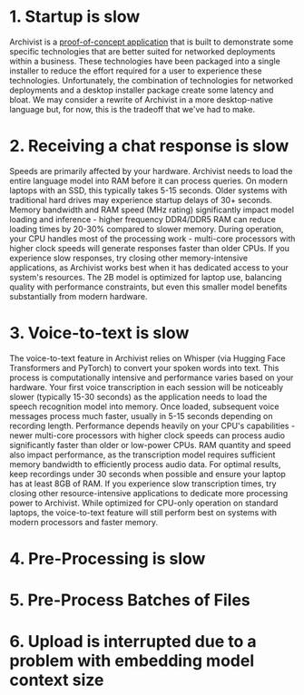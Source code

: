 # 1. Startup is slow

Archivist is a [proof-of-concept application](https://integralbi.ai/archivist-as-proof-of-concept/) that is built to demonstrate some specific technologies that are better suited for networked deployments within a business. These technologies have been packaged into a single installer to reduce the effort required for a user to experience these technologies. Unfortunately, the combination of technologies for networked deployments and a desktop installer package create some latency and bloat. We may consider a rewrite of Archivist in a more desktop-native language but, for now, this is the tradeoff that we've had to make.

# 2. Receiving a chat response is slow

Speeds are primarily affected by your hardware. Archivist needs to load the entire language model into RAM before it can process queries. On modern laptops with an SSD, this typically takes 5-15 seconds. Older systems with traditional hard drives may experience startup delays of 30+ seconds. Memory bandwidth and RAM speed (MHz rating) significantly impact model loading and inference - higher frequency DDR4/DDR5 RAM can reduce loading times by 20-30% compared to slower memory. During operation, your CPU handles most of the processing work - multi-core processors with higher clock speeds will generate responses faster than older CPUs. If you experience slow responses, try closing other memory-intensive applications, as Archivist works best when it has dedicated access to your system's resources. The 2B model is optimized for laptop use, balancing quality with performance constraints, but even this smaller model benefits substantially from modern hardware.

# 3. Voice-to-text is slow

The voice-to-text feature in Archivist relies on Whisper (via Hugging Face Transformers and PyTorch) to convert your spoken words into text. This process is computationally intensive and performance varies based on your hardware. Your first voice transcription in each session will be noticeably slower (typically 15-30 seconds) as the application needs to load the speech recognition model into memory. Once loaded, subsequent voice messages process much faster, usually in 5-15 seconds depending on recording length. Performance depends heavily on your CPU's capabilities - newer multi-core processors with higher clock speeds can process audio significantly faster than older or low-power CPUs. RAM quantity and speed also impact performance, as the transcription model requires sufficient memory bandwidth to efficiently process audio data. For optimal results, keep recordings under 30 seconds when possible and ensure your laptop has at least 8GB of RAM. If you experience slow transcription times, try closing other resource-intensive applications to dedicate more processing power to Archivist. While optimized for CPU-only operation on standard laptops, the voice-to-text feature will still perform best on systems with modern processors and faster memory.

# 4. Pre-Processing is slow

# 5. Pre-Process Batches of Files

# 6. Upload is interrupted due to a problem with embedding model context size